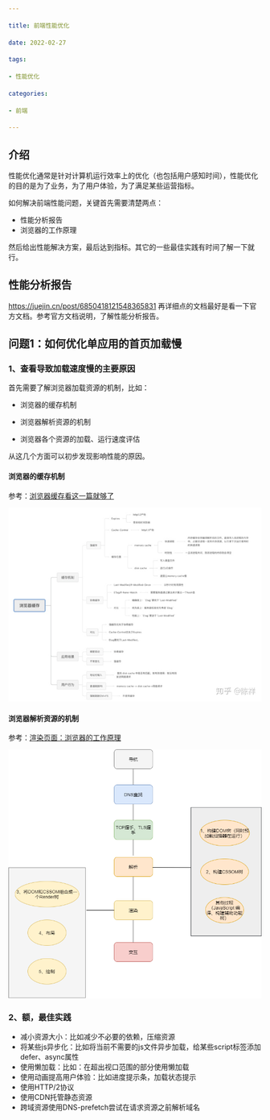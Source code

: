 ```yaml
---

title: 前端性能优化

date: 2022-02-27

tags: 

- 性能优化

categories:

- 前端

---
```


## 介绍

性能优化通常是针对计算机运行效率上的优化（也包括用户感知时间），性能优化的目的是为了业务，为了用户体验，为了满足某些运营指标。

如何解决前端性能问题，关键首先需要清楚两点：

- 性能分析报告
- 浏览器的工作原理

然后给出性能解决方案，最后达到指标。其它的一些最佳实践有时间了解一下就行。



## 性能分析报告

https://juejin.cn/post/6850418121548365831
再详细点的文档最好是看一下官方文档。参考官方文档说明，了解性能分析报告。


## 问题1：如何优化单应用的首页加载慢

### 1、查看导致加载速度慢的主要原因

首先需要了解浏览器加载资源的机制，比如：

- 浏览器的缓存机制

- 浏览器解析资源的机制

- 浏览器各个资源的加载、运行速度评估

从这几个方面可以初步发现影响性能的原因。



#### 浏览器的缓存机制

参考：[浏览器缓存看这一篇就够了](https://zhuanlan.zhihu.com/p/60950750)



![](/assets/browser-cache.jpg)





#### 浏览器解析资源的机制

参考：[渲染页面：浏览器的工作原理](https://developer.mozilla.org/zh-CN/docs/Web/Performance/How_browsers_work)



![](/assets/load-resource.png)



### 2、额，最佳实践

- 减小资源大小：比如减少不必要的依赖，压缩资源
- 将某些js异步化：比如将当前不需要的js文件异步加载，给某些script标签添加defer、async属性
- 使用懒加载：比如：在超出视口范围的部分使用懒加载
- 使用动画提高用户体验：比如进度提示条，加载状态提示
- 使用HTTP/2协议
- 使用CDN托管静态资源
- 跨域资源使用DNS-prefetch尝试在请求资源之前解析域名


